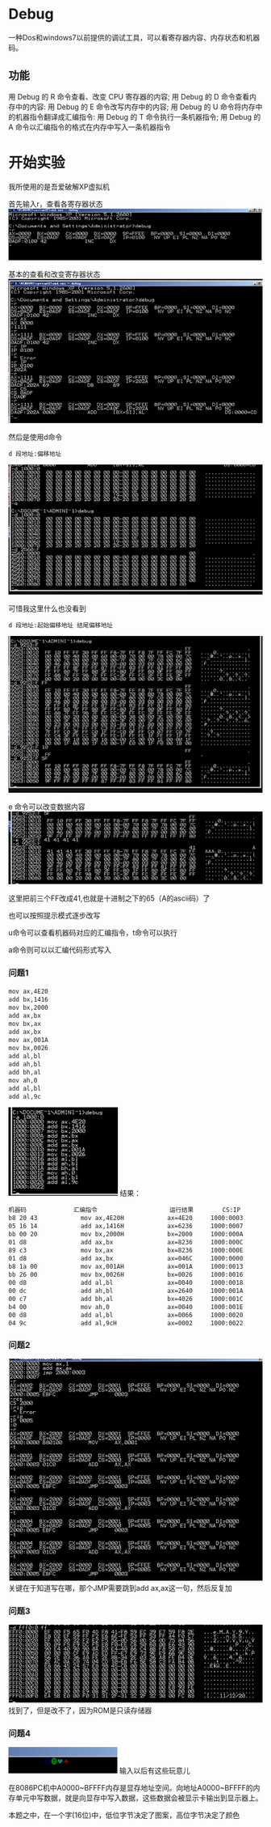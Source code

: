 # Debug
一种Dos和windows7以前提供的调试工具，可以看寄存器内容、内存状态和机器码。
## 功能
用 Debug 的 R 命令查看、改变 CPU 寄存器的内容;
用 Debug 的 D 命令查看内存中的内容:
用 Debug 的 E 命令改写内存中的内容;
用 Debug 的 U 命令将内存中的机器指令翻译成汇编指令:
用 Debug 的 T 命令执行一条机器指令;
用 Debug 的 A 命令以汇编指令的格式在内存中写入一条机器指令

# 开始实验
我所使用的是吾爱破解XP虚拟机

首先输入r，查看各寄存器状态
![-r](image.png)

基本的查看和改变寄存器状态
![基本内容](image-1.png)

然后是使用d命令

```
d 段地址:偏移地址
```
![-d](image-2.png)

可惜我这里什么也没看到

```
d 段地址:起始偏移地址 结尾偏移地址
```
![读取内容](image-3.png)

e 命令可以改变数据内容
![-e](image-4.png)

这里把前三个FF改成41,也就是十进制之下的65（A的ascii码）了

也可以按照提示模式逐步改写

u命令可以查看机器码对应的汇编指令，t命令可以执行

a命令则可以以汇编代码形式写入

### 问题1
```
mov ax,4E20
add bx,1416
mov bx,2000
add ax,bx
mov bx,ax
add ax,bx
mov ax,001A
mov bx,0026
add al,bl
add ah,bl
add bh,al
mov ah,0
add al,bl
add al,9c
```
![Alt text](image-5.png)
结果：
```
机器码				汇编指令					运行结果		CS:IP
b8 20 43			mov ax,4E20H			ax=4E20		1000:0003
05 16 14			add ax,1416H			ax=6236		1000:0007
bb 00 20			mov bx,2000H			bx=2000		1000:000A
01 d8				add ax,bx				ax=8236		1000:000C
89 c3				mov bx,ax				bx=8236		1000:000E
01 d8				add ax,bx				ax=046C		1000:0000
b8 1a 00			mov ax,001AH			ax=001A		1000:0013
bb 26 00			mov bx,0026H			bx=0026		1000:0016
00 d8				add al,bl				ax=0040		1000:0018
00 dc				add ah,bl				ax=2640		1000:001A
00 c7				add bh,al				bx=4026		1000:001C
b4 00				mov ah,0				ax=0040		1000:001E
00 d8				add al,bl				ax=0066		1000:0020
04 9c				add al,9cH              ax=0002	    1000:0022

```
### 问题2
![Alt text](image-6.png)
关键在于知道写在哪，那个JMP需要跳到add ax,ax这一句，然后反复加

### 问题3
![日期](image-7.png)
找到了，但是改不了，因为ROM是只读存储器

### 问题4
![Alt text](image-8.png)
输入以后有这些玩意儿

在8086PC机中A0000~BFFFF内存是显存地址空间。向地址A0000~BFFFF的内存单元中写数据，就是向显存中写入数据，这些数据会被显示卡输出到显示器上。

本题之中，在一个字(16位)中，低位字节决定了图案，高位字节决定了颜色
